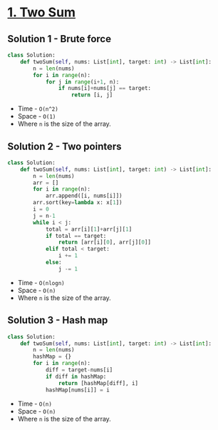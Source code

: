 # [1. Two Sum](https://leetcode.com/problems/two-sum/)

## Solution 1 - Brute force

```py
class Solution:
    def twoSum(self, nums: List[int], target: int) -> List[int]:
        n = len(nums)
        for i in range(n):
            for j in range(i+1, n):
                if nums[i]+nums[j] == target:
                    return [i, j]
```

-   Time - `O(n^2)`
-   Space - `O(1)`
-   Where `n` is the size of the array.

## Solution 2 - Two pointers

```py
class Solution:
    def twoSum(self, nums: List[int], target: int) -> List[int]:
        n = len(nums)
        arr = []
        for i in range(n):
            arr.append([i, nums[i]])
        arr.sort(key=lambda x: x[1])
        i = 0
        j = n-1
        while i < j:
            total = arr[i][1]+arr[j][1]
            if total == target:
                return [arr[i][0], arr[j][0]]
            elif total < target:
                i += 1
            else:
                j -= 1
```

-   Time - `O(nlogn)`
-   Space - `O(n)`
-   Where `n` is the size of the array.

## Solution 3 - Hash map

```py
class Solution:
    def twoSum(self, nums: List[int], target: int) -> List[int]:
        n = len(nums)
        hashMap = {}
        for i in range(n):
            diff = target-nums[i]
            if diff in hashMap:
                return [hashMap[diff], i]
            hashMap[nums[i]] = i
```

-   Time - `O(n)`
-   Space - `O(n)`
-   Where `n` is the size of the array.
